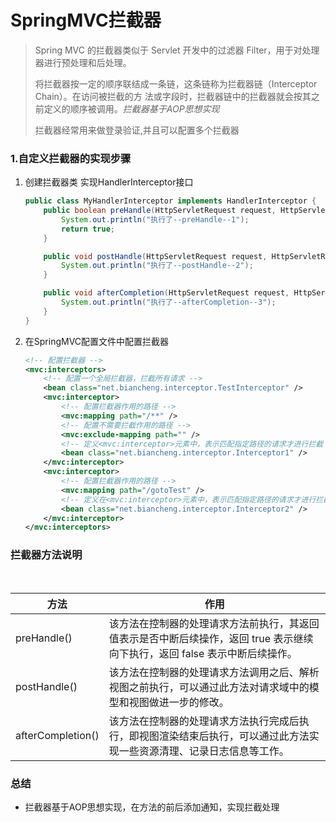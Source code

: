 # SpringMVC拦截器

> Spring MVC 的拦截器类似于 Servlet 开发中的过滤器 Filter，用于对处理器进行预处理和后处理。
>
> 将拦截器按一定的顺序联结成一条链，这条链称为拦截器链（Interceptor Chain）。在访问被拦截的方 法或字段时，拦截器链中的拦截器就会按其之前定义的顺序被调用。*拦截器基于AOP思想实现*
>
> 拦截器经常用来做登录验证,并且可以配置多个拦截器

### 1.自定义拦截器的实现步骤

1. 创建拦截器类 实现HandlerInterceptor接口

   ```java
   public class MyHandlerInterceptor implements HandlerInterceptor {
       public boolean preHandle(HttpServletRequest request, HttpServletResponse response, Object handler) throws Exception {
           System.out.println("执行了--preHandle--1");
           return true;
       }
   
       public void postHandle(HttpServletRequest request, HttpServletResponse response, Object handler, ModelAndView modelAndView) throws Exception {
           System.out.println("执行了--postHandle--2");
       }
   
       public void afterCompletion(HttpServletRequest request, HttpServletResponse response, Object handler, Exception ex) throws Exception {
           System.out.println("执行了--afterCompletion--3");
       }
   }
   ```

2. 在SpringMVC配置文件中配置拦截器

   ```xml
   <!-- 配置拦截器 -->
   <mvc:interceptors>
       <!-- 配置一个全局拦截器，拦截所有请求 -->
       <bean class="net.biancheng.interceptor.TestInterceptor" /> 
       <mvc:interceptor>
           <!-- 配置拦截器作用的路径 -->
           <mvc:mapping path="/**" />
           <!-- 配置不需要拦截作用的路径 -->
           <mvc:exclude-mapping path="" />
           <!-- 定义<mvc:interceptor>元素中，表示匹配指定路径的请求才进行拦截 -->
           <bean class="net.biancheng.interceptor.Interceptor1" />
       </mvc:interceptor>
       <mvc:interceptor>
           <!-- 配置拦截器作用的路径 -->
           <mvc:mapping path="/gotoTest" />
           <!-- 定义在<mvc:interceptor>元素中，表示匹配指定路径的请求才进行拦截 -->
           <bean class="net.biancheng.interceptor.Interceptor2" />
       </mvc:interceptor>
   </mvc:interceptors>
   ```

### 拦截器方法说明

​	

| 方法              | 作用                                                         |
| ----------------- | ------------------------------------------------------------ |
| preHandle()       | 该方法在控制器的处理请求方法前执行，其返回值表示是否中断后续操作，返回 true 表示继续向下执行，返回 false 表示中断后续操作。 |
| postHandle()      | 该方法在控制器的处理请求方法调用之后、解析视图之前执行，可以通过此方法对请求域中的模型和视图做进一步的修改。 |
| afterCompletion() | 该方法在控制器的处理请求方法执行完成后执行，即视图渲染结束后执行，可以通过此方法实现一些资源清理、记录日志信息等工作。 |

### 总结

- 拦截器基于AOP思想实现，在方法的前后添加通知，实现拦截处理
